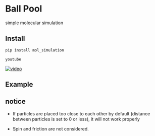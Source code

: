 # Ball Pool

simple molecular simulation

## Install

```bash 
pip install mol_simulation
```

`youtube`

[![video](https://i.ytimg.com/vi/fWzYb2FtJ6A/hqdefault.jpg?sqp=-oaymwE2CNACELwBSFXyq4qpAygIARUAAIhCGAFwAcABBvABAfgB3gOAAuADigIMCAAQARh_IBMoEzAP&rs=AOn4CLDlj0b2silFyfIcqpcb5a7zts1A9Q)](https://www.youtube.com/watch?v=fWzYb2FtJ6A)

## Example



## notice

- If particles are placed too close to each other by default (distance between particles is set to 0 or less), it will not work properly

- Spin and friction are not considered.

